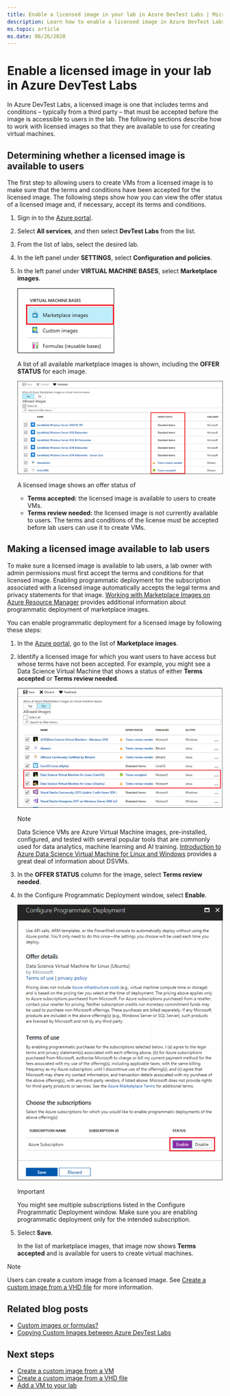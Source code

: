 ```yaml
---
title: Enable a licensed image in your lab in Azure DevTest Labs | Microsoft Docs
description: Learn how to enable a licensed image in Azure DevTest Labs using the Azure portal
ms.topic: article
ms.date: 06/26/2020
---
```


# Enable a licensed image in your lab in Azure DevTest Labs

In Azure DevTest Labs, a licensed image is one that includes terms and conditions – typically from a third party – that must be accepted before the image is accessible to users in the lab. The following sections describe how to work with licensed images so that they are available to use for creating virtual machines.

## Determining whether a licensed image is available to users
The first step to allowing users to create VMs from a licensed image is to make sure that the terms and conditions have been accepted for the licensed image. The following steps show how you can view the offer status of a licensed image and, if necessary, accept its terms and conditions.

1. Sign in to the [Azure portal](https://go.microsoft.com/fwlink/p/?LinkID=525040).

1. Select **All services**, and then select **DevTest Labs** from the list.

1. From the list of labs, select the desired lab.  

1. In the left panel under **SETTINGS**, select **Configuration and policies**.

1. In the left panel under **VIRTUAL MACHINE BASES**, select **Marketplace images**. 

	![Marketplace images menu item](./media/devtest-lab-create-custom-image-from-licensed-image/devtest-lab-marketplace-images.png)

    A list of all available marketplace images is shown, including the **OFFER STATUS** for each image.

	![List of marketplace images showing offer status for each image](./media/devtest-lab-create-custom-image-from-licensed-image/devtest-lab-offer-status.png)

	A licensed image shows an offer status of 
	
	- **Terms accepted:** the licensed image is available to users to create VMs. 
	- **Terms review needed:** the licensed image is not currently available to users. The terms and conditions of the license must be accepted before lab users can use it to create VMs. 

## Making a licensed image available to lab users
To make sure a licensed image is available to lab users, a lab owner with admin permissions must first accept the terms and conditions for that licensed image. Enabling programmatic deployment for the subscription associated with a licensed image automatically accepts the legal terms and privacy statements for that image. [Working with Marketplace Images on Azure Resource Manager](https://azure.microsoft.com/blog/working-with-marketplace-images-on-azure-resource-manager/) provides additional information about programmatic deployment of marketplace images.

You can enable programmatic deployment for a licensed image by following these steps:

1. In the [Azure portal](https://go.microsoft.com/fwlink/p/?LinkID=525040), go to the list of **Marketplace images**.

1. Identify a licensed image for which you want users to have access but whose terms have not been accepted. For example, you might see a Data Science Virtual Machine that shows a status of either **Terms accepted** or **Terms review needed**.

   	![Screenshot that shows Data Science Virtual Machine images with offer status' of "Terms accepted" and "Terms review needed"](./media/devtest-lab-create-custom-image-from-licensed-image/devtest-lab-licensed-images.png)

   > [!NOTE]
   > Data Science VMs are Azure Virtual Machine images, pre-installed, configured, and tested with several popular tools that are commonly used for data analytics, machine learning and AI training. [Introduction to Azure Data Science Virtual Machine for Linux and Windows](../machine-learning/data-science-virtual-machine/overview.md) provides a great deal of information about DSVMs.
   >
   >

1. In the **OFFER STATUS** column for the image, select **Terms review needed**.

1. In the Configure Programmatic Deployment window, select **Enable**.

	![Configure Programmatic Deployment window](./media/devtest-lab-create-custom-image-from-licensed-image/devtest-lab-enable-programmatic-deployment.png)

   > [!IMPORTANT]
   > You might see multiple subscriptions listed in the Configure Programmatic Deployment window. Make sure you are enabling programmatic deployment only for the intended subscription.
   >
   >


1. Select **Save**. 

    In the list of marketplace images, that image now shows **Terms accepted** and is available for users to create virtual machines.

> [!NOTE]
> Users can create a custom image from a licensed image. See [Create a custom image from a VHD file](devtest-lab-create-template.md) for more information.
>
>


## Related blog posts

- [Custom images or formulas?](/azure/devtest-labs/devtest-lab-faq#blog-post)
- [Copying Custom Images between Azure DevTest Labs](https://www.visualstudiogeeks.com/blog/DevOps/How-To-Move-CustomImages-VHD-Between-AzureDevTestLabs#copying-custom-images-between-azure-devtest-labs)

## Next steps

- [Create a custom image from a VM](devtest-lab-create-custom-image-from-vm-using-portal.md)
- [Create a custom image from a VHD file](devtest-lab-create-template.md)
- [Add a VM to your lab](devtest-lab-add-vm.md)
